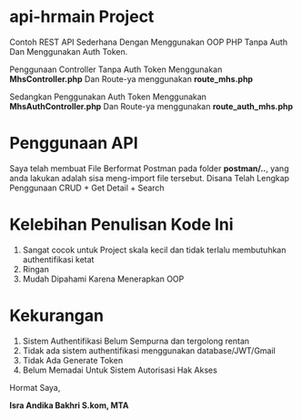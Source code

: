 # api-hrmain Project

Contoh REST API Sederhana Dengan Menggunakan OOP PHP Tanpa Auth Dan Menggunakan Auth Token.

Penggunaan Controller Tanpa Auth Token Menggunakan **MhsController.php** Dan Route-ya menggunakan **route_mhs.php**

Sedangkan Penggunakan Auth Token Menggunakan **MhsAuthController.php** Dan Route-ya menggunakan **route_auth_mhs.php**


# Penggunaan API

Saya telah membuat File Berformat Postman pada folder **postman/..**, yang anda lakukan adalah sisa meng-import file tersebut.
Disana Telah Lengkap Penggunaan CRUD + Get Detail + Search


# Kelebihan Penulisan Kode Ini
  
  1. Sangat cocok untuk Project skala kecil dan tidak terlalu membutuhkan authentifikasi ketat
  2. Ringan
  3. Mudah Dipahami Karena Menerapkan OOP

# Kekurangan

  1. Sistem Authentifikasi Belum Sempurna dan tergolong rentan
  2. Tidak ada sistem authentifikasi menggunakan database/JWT/Gmail
  3. Tidak Ada Generate Token
  4. Belum Memadai Untuk Sistem Autorisasi Hak Akses







  Hormat Saya,






  **Isra Andika Bakhri S.kom, MTA**